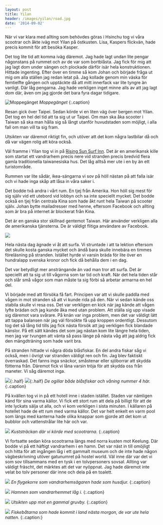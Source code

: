 ```yaml
---
layout: post
title: Yilan
header: /images/yilan/road.jpg
date: '2014-09-02'
---
```


När vi var klara med allting som behövdes göras i Hsinchu tog vi våra scootrar och åkte iväg mot Yilan på östkusten. Lisa, Kaspers flickvän, hade precis kommit för att besöka Kasper. 

Det tog lite tid att komma iväg däremot. Jag hade lagt undan lite pengar någonstans på rummet och av de var som bortblåsta. Jag fick för mig att jag lagt dom under sängen och plockade därför isär hela konstruktionen. Hittade ingenting. Efter över en timme så kom Johan och började fråga ut mig om alla ställen jag redan letat på. Jag kollade genom min väska för femtielfte gången och upptäckte då att mitt innerfack var lite tyngre än vanligt. Där låg pengarna. Jag hade verkligen inget minne alls av att jag lagt dom där, även om jag gjorde det bara fyra dagar tidigare. 

![Moppegänget](/images/yilan/gang.jpg)
*Moppegänget*
{:.caption}

Resan gick över Taipei. Sedan körde vi en liten väg över bergen mot Yilan. Det tog en hel del tid att ta sig ut ur Taipei. Om man ska åka scooter i Taiwan så ska man hålla sig så långt utanför huvudstaden som möjligt, i alla fall om man vill ta sig fram. 

Utsikten var däremot riktigt fin, och utöver att det kom några lastbilar då och då var vägen rolig att köra också. 

Väl framme i Yilan tog vi in på [Rising Sun Surf Inn](http://www.risingsunsurfinn.com). Det är en amerikansk kille som startat ett vandrarhem precis nere vid stranden precis bredvid flera gamla traditionella taiwanesiska hus. Det låg alltså mer ute i en by än ett turistområde.

Rummen var lite sådär, ikea-sängarna vi sov på höll nästan på att falla isär och vi hade inga skåp att låsa in våra saker i. 

Det bodde två andra i vårt rum. En tjej från Amerika. Hon höll sig mest för sig själv vid ett utebord vid lobbyn och sa inte speciellt mycket. Det bodde också en tjej från centrala Kina som hade åkt runt hela Taiwan på scooter själv. Johan bytte mailadresser med henne, eftersom Facebook och allting som är bra på internet är blockerat från Kina. 

Det är en ganska stor skillnad gentemot Taiwan. Här använder verkligen alla de amerikanska tjänsterna. De är väldigt flitiga användare av Facebook. 

![](/images/yilan/lisakasper.jpg)

Hela nästa dag ägnade vi åt att surfa. Vi struntade i att ta lektion eftersom det skulle kosta ganska mycket och ändå bara skulle innebära en timmes föreläsning på stranden. Istället hyrde vi varsin bräda för lite över en hundralapp svenska kronor och fick då behålla dem i en dag. 

Det var betydligt mer ansträngande än vad man tror att surfa. Det är speciellt att ta sig ut till vågorna som tar tid och kraft. När det hela tiden står och slår små vågor som man måste ta sig förbi så arbetar armarna en hel del. 

Vi började med att försöka få fart. Principen var att vi skulle paddla med vågen in mot stranden så att vi kunde rida på den. När vi sedan kände oss stabila skulle vi resa oss. Det var verkligen en kick när jag kände att vågen lyfte brädan och jag kunde åka med utan problem. Att ställa sig upp visade sig däremot vara svårare. På knän var inga problem, men det var väldigt lätt att tappa balansen när jag väl försökte få upp kroppen ordentligt. Dessutom tog det så lång tid tills jag fick nästa försök att jag verkligen fick blandade känslor. På ett sätt kändes det som jag nästan kom lite längre hela tiden, men jag var tvungen att vänta så pass länge på nästa våg att jag aldrig fick den mängdträning som hade varit bra. 

På stranden hittade vi några döda blåsfiskar. En del andra fiskar såg vi också, men i övrigt var stranden väldigt ren och fin. Jag blev faktiskt överraskad. Det fanns inga snäckor, småstenar eller sjöborrar att skydda fötterna från. Däremot fick vi låna varsin tröja för att skydda oss från maneter. Vi såg däremot inga. 



![](/images/yilan/floor4.jpg){:.half}
![](/images/yilan/fisk.jpg){:.half}
*De ogillar både blåsfiskar och våning nummer 4 här.*
{:.caption}

På kvällen tog vi in på ett hotell inne i staden istället. Staden var nämligen känd för sina varma källor. Vi fick ett stort rum att dela på billigt för att de inte lyckats sälja ut alla, och vi kom verkligen i sista minuten. I källaren på hotellet hade de ett rum med varma källor. Det var helt enkelt en varm pool som längs med kanterna hade olika knappar som gjorde att det kom ut bubblor och vattenstrålar lite här och var. 


![](/images/yilan/road2.jpg)
*Kuststräckan där vi körde med scootrarna.*
{:.caption}

Vi fortsatte sedan köra scootrarna längs med norra kusten mot Keelung. Där bodde vi på ett häftigt vandrarhem i en hamn. Det var näst in till omöjligt och hitta för att ingången låg i ett gammalt museum och de inte hade någon vägbeskrivning utöver gatunumret på hostel world. Väl inne där var det vi som sov tillsammans med en tysk i en tolvpersoners sovsal. Allting var väldigt fräscht, det märktes att det var nyöppnat. Jag hade däremot inte velat bo tolv personer där inne och dela på en toalett. 

![](/images/yilan/animal.jpg)
*En flygekorre som vandrarhemsägaren hade som husdjur.*
{:.caption}

![](/images/yilan/hamn.jpg)
*Hamnen som vandrarhemmet låg i.*
{:.caption}

![](/images/yilan/berg.jpg)
*Utsikten upp mot en gammal gruvby.*
{:.caption}

![](/images/yilan/fiskebat.jpg)
*Fiskebåtarna som hade kommit i land nästa morgon, de var ute hela natten.*
{:.caption:}
